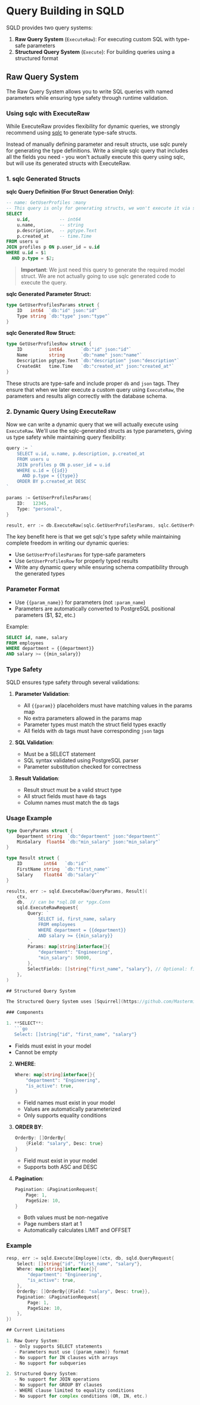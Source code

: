 # Query Building in SQLD

SQLD provides two query systems:
1. **Raw Query System** (`ExecuteRaw`): For executing custom SQL with type-safe parameters
2. **Structured Query System** (`Execute`): For building queries using a structured format

## Raw Query System

The Raw Query System allows you to write SQL queries with named parameters while ensuring type safety through runtime validation.

### Using sqlc with ExecuteRaw

While ExecuteRaw provides flexibility for dynamic queries, we strongly recommend using [sqlc](https://sqlc.dev/) to generate type-safe structs. 

Instead of manually defining parameter and result structs, use sqlc purely for generating the type definitions. Write a simple sqlc query that includes all the fields you need - you won't actually execute this query using sqlc, but will use its generated structs with ExecuteRaw.

### 1. sqlc Generated Structs

**sqlc Query Definition (For Struct Generation Only)**:
```sql
-- name: GetUserProfiles :many
-- This query is only for generating structs, we won't execute it via sqlc
SELECT 
    u.id,           -- int64
    u.name,         -- string
    p.description,  -- pgtype.Text
    p.created_at    -- time.Time
FROM users u
JOIN profiles p ON p.user_id = u.id
WHERE u.id = $1
  AND p.type = $2;
```

> **Important**: We just need this query to generate the required model struct. We are not actually going to use sqlc generated code to execute the query.

**sqlc Generated Parameter Struct:**
```go
type GetUserProfilesParams struct {
    ID   int64  `db:"id" json:"id"`
    Type string `db:"type" json:"type"`
}
```

**sqlc Generated Row Struct:**
```go
type GetUserProfilesRow struct {
    ID          int64       `db:"id" json:"id"`
    Name        string      `db:"name" json:"name"`
    Description pgtype.Text `db:"description" json:"description"`
    CreatedAt   time.Time   `db:"created_at" json:"created_at"`
}
```

These structs are type-safe and include proper `db` and `json` tags. They ensure that when we later execute a custom query using `ExecuteRaw`, the parameters and results align correctly with the database schema.

### 2. Dynamic Query Using ExecuteRaw

Now we can write a dynamic query that we will actually execute using `ExecuteRaw`. We'll use the sqlc-generated structs as type parameters, giving us type safety while maintaining query flexibility:

```go
query := `
    SELECT u.id, u.name, p.description, p.created_at
    FROM users u
    JOIN profiles p ON p.user_id = u.id
    WHERE u.id = {{id}}
      AND p.type = {{type}}
    ORDER BY p.created_at DESC
`

params := GetUserProfilesParams{
    ID:   12345,
    Type: "personal",
}

result, err := db.ExecuteRaw[sqlc.GetUserProfilesParams, sqlc.GetUserProfilesRow](ctx, query, params, &results)
```

The key benefit here is that we get sqlc's type safety while maintaining complete freedom in writing our dynamic queries:
- Use `GetUserProfilesParams` for type-safe parameters
- Use `GetUserProfilesRow` for properly typed results
- Write any dynamic query while ensuring schema compatibility through the generated types

### Parameter Format
- Use `{{param_name}}` for parameters (not `:param_name`)
- Parameters are automatically converted to PostgreSQL positional parameters ($1, $2, etc.)

Example:
```sql
SELECT id, name, salary 
FROM employees 
WHERE department = {{department}} 
AND salary >= {{min_salary}}
```

### Type Safety
SQLD ensures type safety through several validations:

1. **Parameter Validation**:
   - All `{{param}}` placeholders must have matching values in the params map
   - No extra parameters allowed in the params map
   - Parameter types must match the struct field types exactly
   - All fields with `db` tags must have corresponding `json` tags

2. **SQL Validation**:
   - Must be a SELECT statement
   - SQL syntax validated using PostgreSQL parser
   - Parameter substitution checked for correctness

3. **Result Validation**:
   - Result struct must be a valid struct type
   - All struct fields must have `db` tags
   - Column names must match the `db` tags

### Usage Example

```go
type QueryParams struct {
    Department string  `db:"department" json:"department"`
    MinSalary  float64 `db:"min_salary" json:"min_salary"`
}

type Result struct {
    ID        int64   `db:"id"`
    FirstName string  `db:"first_name"`
    Salary    float64 `db:"salary"`
}

results, err := sqld.ExecuteRaw[QueryParams, Result](
    ctx, 
    db,  // can be *sql.DB or *pgx.Conn
    sqld.ExecuteRawRequest{
        Query: `
            SELECT id, first_name, salary
            FROM employees
            WHERE department = {{department}}
            AND salary >= {{min_salary}}
        `,
        Params: map[string]interface{}{
            "department": "Engineering",
            "min_salary": 50000,
        },
        SelectFields: []string{"first_name", "salary"}, // Optional: filters output fields
    },
)

## Structured Query System

The Structured Query System uses [Squirrel](https://github.com/Masterminds/squirrel) internally to build safe SQL queries.

### Components

1. **SELECT**:
   ```go
   Select: []string{"id", "first_name", "salary"}
   ```
   - Fields must exist in your model
   - Cannot be empty

2. **WHERE**:
   ```go
   Where: map[string]interface{}{
       "department": "Engineering",
       "is_active": true,
   }
   ```
   - Field names must exist in your model
   - Values are automatically parameterized
   - Only supports equality conditions

3. **ORDER BY**:
   ```go
   OrderBy: []OrderBy{
       {Field: "salary", Desc: true}
   }
   ```
   - Field must exist in your model
   - Supports both ASC and DESC

4. **Pagination**:
   ```go
   Pagination: &PaginationRequest{
       Page: 1,
       PageSize: 10,
   }
   ```
   - Both values must be non-negative
   - Page numbers start at 1
   - Automatically calculates LIMIT and OFFSET

### Example

```go
resp, err := sqld.Execute[Employee](ctx, db, sqld.QueryRequest{
    Select: []string{"id", "first_name", "salary"},
    Where: map[string]interface{}{
        "department": "Engineering",
        "is_active": true,
    },
    OrderBy: []OrderBy{{Field: "salary", Desc: true}},
    Pagination: &PaginationRequest{
        Page: 1,
        PageSize: 10,
    },
})

## Current Limitations

1. Raw Query System:
   - Only supports SELECT statements
   - Parameters must use {{param_name}} format
   - No support for IN clauses with arrays
   - No support for subqueries

2. Structured Query System:
   - No support for JOIN operations
   - No support for GROUP BY clauses
   - WHERE clause limited to equality conditions
   - No support for complex conditions (OR, IN, etc.)
